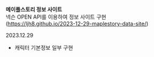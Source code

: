 <strong>메이플스토리 정보 사이트</strong>
<br>넥슨 OPEN API를 이용하여 정보 사이트 구현
<br>(https://ljh8.github.io/2023-12-29-maplestory-data-site/)

2023.12.29
- 캐릭터 기본정보 일부 구현 
